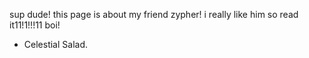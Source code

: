 sup dude! this page is about my friend zypher! i really like him so read it11!1!!!11
boi!


- Celestial Salad.
